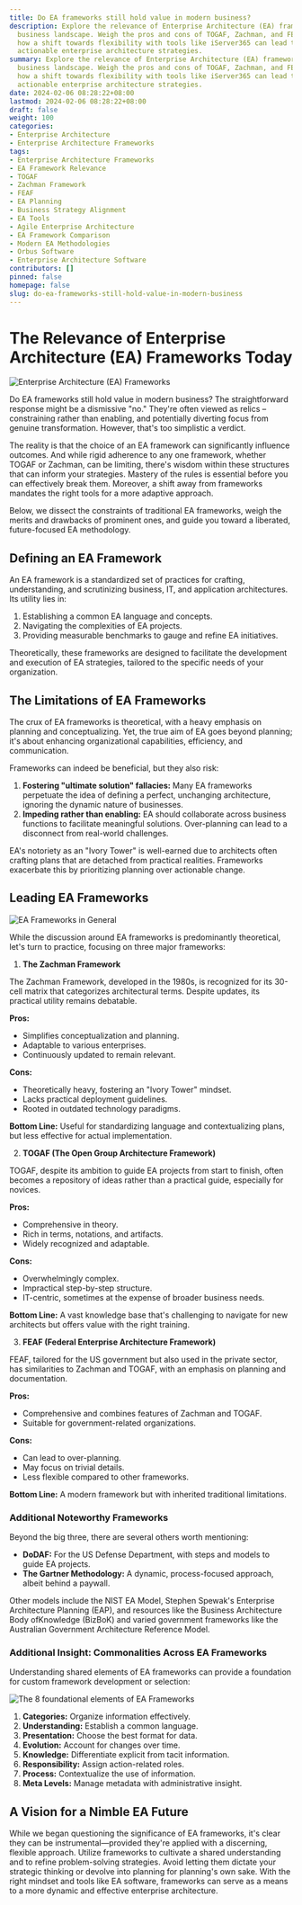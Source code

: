 ```yaml
---
title: Do EA frameworks still hold value in modern business?
description: Explore the relevance of Enterprise Architecture (EA) frameworks in today's
  business landscape. Weigh the pros and cons of TOGAF, Zachman, and FEAF, and learn
  how a shift towards flexibility with tools like iServer365 can lead to more effective,
  actionable enterprise architecture strategies.
summary: Explore the relevance of Enterprise Architecture (EA) frameworks in today's
  business landscape. Weigh the pros and cons of TOGAF, Zachman, and FEAF, and learn
  how a shift towards flexibility with tools like iServer365 can lead to more effective,
  actionable enterprise architecture strategies.
date: 2024-02-06 08:28:22+08:00
lastmod: 2024-02-06 08:28:22+08:00
draft: false
weight: 100
categories:
- Enterprise Architecture
- Enterprise Architecture Frameworks
tags:
- Enterprise Architecture Frameworks
- EA Framework Relevance
- TOGAF
- Zachman Framework
- FEAF
- EA Planning
- Business Strategy Alignment
- EA Tools
- Agile Enterprise Architecture
- EA Framework Comparison
- Modern EA Methodologies
- Orbus Software
- Enterprise Architecture Software
contributors: []
pinned: false
homepage: false
slug: do-ea-frameworks-still-hold-value-in-modern-business
---
```



# The Relevance of Enterprise Architecture (EA) Frameworks Today

![Enterprise Architecture (EA) Frameworks](https://cdn.sa.net/2024/02/06/nsAbMr8ay1O36zX.png)

Do EA frameworks still hold value in modern business? The straightforward response might be a dismissive "no." They're often viewed as relics – constraining rather than enabling, and potentially diverting focus from genuine transformation. However, that's too simplistic a verdict.

The reality is that the choice of an EA framework can significantly influence outcomes. And while rigid adherence to any one framework, whether TOGAF or Zachman, can be limiting, there's wisdom within these structures that can inform your strategies. Mastery of the rules is essential before you can effectively break them. Moreover, a shift away from frameworks mandates the right tools for a more adaptive approach.

Below, we dissect the constraints of traditional EA frameworks, weigh the merits and drawbacks of prominent ones, and guide you toward a liberated, future-focused EA methodology.

## Defining an EA Framework

An EA framework is a standardized set of practices for crafting, understanding, and scrutinizing business, IT, and application architectures. Its utility lies in:

1.  Establishing a common EA language and concepts.
2.  Navigating the complexities of EA projects.
3.  Providing measurable benchmarks to gauge and refine EA initiatives.

Theoretically, these frameworks are designed to facilitate the development and execution of EA strategies, tailored to the specific needs of your organization.

## The Limitations of EA Frameworks

The crux of EA frameworks is theoretical, with a heavy emphasis on planning and conceptualizing. Yet, the true aim of EA goes beyond planning; it's about enhancing organizational capabilities, efficiency, and communication.

Frameworks can indeed be beneficial, but they also risk:

1.  **Fostering "ultimate solution" fallacies:** Many EA frameworks perpetuate the idea of defining a perfect, unchanging architecture, ignoring the dynamic nature of businesses.
2.  **Impeding rather than enabling:** EA should collaborate across business functions to facilitate meaningful solutions. Over-planning can lead to a disconnect from real-world challenges.

EA's notoriety as an "Ivory Tower" is well-earned due to architects often crafting plans that are detached from practical realities. Frameworks exacerbate this by prioritizing planning over actionable change.

## Leading EA Frameworks

![EA Frameworks in General](https://cdn.sa.net/2024/02/06/LCvjZNJATh7eYQz.png)

While the discussion around EA frameworks is predominantly theoretical, let's turn to practice, focusing on three major frameworks:

1.  **The Zachman Framework**

   The Zachman Framework, developed in the 1980s, is recognized for its 30-cell matrix that categorizes architectural terms. Despite updates, its practical utility remains debatable.

   **Pros:**
   - Simplifies conceptualization and planning.
   - Adaptable to various enterprises.
   - Continuously updated to remain relevant.

   **Cons:**
   - Theoretically heavy, fostering an "Ivory Tower" mindset.
   - Lacks practical deployment guidelines.
   - Rooted in outdated technology paradigms.

   **Bottom Line:** Useful for standardizing language and contextualizing plans, but less effective for actual implementation.

2.  **TOGAF (The Open Group Architecture Framework)**

   TOGAF, despite its ambition to guide EA projects from start to finish, often becomes a repository of ideas rather than a practical guide, especially for novices.

   **Pros:**
   - Comprehensive in theory.
   - Rich in terms, notations, and artifacts.
   - Widely recognized and adaptable.

   **Cons:**
   - Overwhelmingly complex.
   - Impractical step-by-step structure.
   - IT-centric, sometimes at the expense of broader business needs.

   **Bottom Line:** A vast knowledge base that's challenging to navigate for new architects but offers value with the right training.

3.  **FEAF (Federal Enterprise Architecture Framework)**

   FEAF, tailored for the US government but also used in the private sector, has similarities to Zachman and TOGAF, with an emphasis on planning and documentation.

   **Pros:**
   - Comprehensive and combines features of Zachman and TOGAF.
   - Suitable for government-related organizations.

   **Cons:**
   - Can lead to over-planning.
   - May focus on trivial details.
   - Less flexible compared to other frameworks.

   **Bottom Line:** A modern framework but with inherited traditional limitations.

### Additional Noteworthy Frameworks

Beyond the big three, there are several others worth mentioning:

- **DoDAF:** For the US Defense Department, with steps and models to guide EA projects.
- **The Gartner Methodology:** A dynamic, process-focused approach, albeit behind a paywall.

Other models include the NIST EA Model, Stephen Spewak's Enterprise Architecture Planning (EAP), and resources like the Business Architecture Body ofKnowledge (BizBoK) and varied government frameworks like the Australian Government Architecture Reference Model.


### Additional Insight: Commonalities Across EA Frameworks

Understanding shared elements of EA frameworks can provide a foundation for custom framework development or selection:

![The 8 foundational elements of EA Frameworks](https://cdne-ow-prod-nzn5.azureedge.net/assets/images/default-source/t1-blog-images/ea-frameworks.png?sfvrsn=6e1d70ff_1)

1.  **Categories:** Organize information effectively.
2.  **Understanding:** Establish a common language.
3.  **Presentation:** Choose the best format for data.
4.  **Evolution:** Account for changes over time.
5.  **Knowledge:** Differentiate explicit from tacit information.
6.  **Responsibility:** Assign action-related roles.
7.  **Process:** Contextualize the use of information.
8.  **Meta Levels:** Manage metadata with administrative insight.

## A Vision for a Nimble EA Future

While we began questioning the significance of EA frameworks, it's clear they can be instrumental—provided they're applied with a discerning, flexible approach. Utilize frameworks to cultivate a shared understanding and to refine problem-solving strategies. Avoid letting them dictate your strategic thinking or devolve into planning for planning's own sake. With the right mindset and tools like EA software, frameworks can serve as a means to a more dynamic and effective enterprise architecture. 